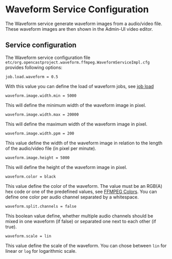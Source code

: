 Waveform Service Configuration
==============================

The Waveform service generate waveform images from a audio/video file. These waveform images are then shown in the Admin-UI video editor.

Service configuration
---------------------

The Waveform service configuration file `etc/org.opencastproject.waveform.ffmpeg.WaveformServiceImpl.cfg` provides following options:

    job.load.waveform = 0.5

With this value you can define the load of waveform jobs, see [job load](../configuration/load)

    waveform.image.width.min = 5000

This will define the minimum width of the waveform image in pixel.

    waveform.image.width.max = 20000

This will define the maximum width of the waveform image in pixel.

    waveform.image.width.ppm = 200

This value define the width of the waveform image in relation to the length of the audio/video file (in pixel per minute).

    waveform.image.height = 5000

This will define the height of the waveform image in pixel.

    waveform.color = black

This value define the color of the waveform. The value must be an RGB(A) hex code or one of the predefined values, see [FFMPEG Colors](https://www.ffmpeg.org/ffmpeg-all.html#Color).
You can define one color per audio channel separated by a whitespace.

    waveform.split.channels = false

This boolean value define, whether multiple audio channels should be mixed in one waveform (if false) or separated one next to each other (if true).

    waveform.scale = lin

This value define the scale of the waveform. You can chose between `lin` for linear or `log` for logarithmic scale.

